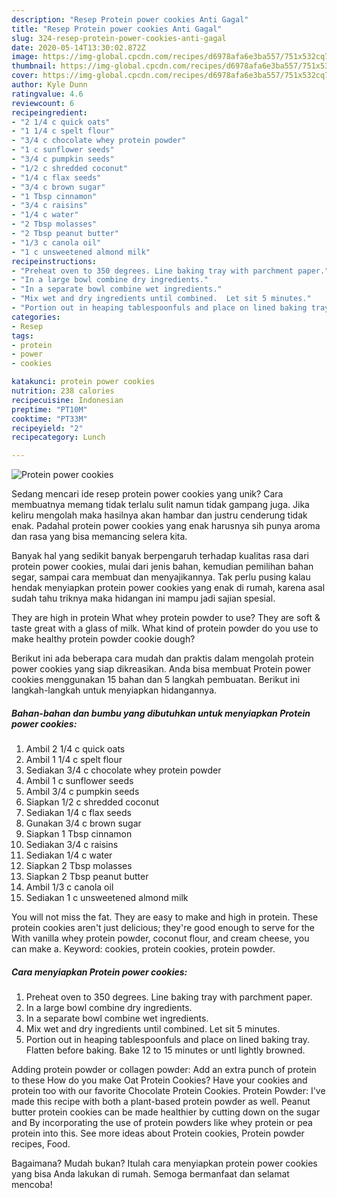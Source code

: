 ```yaml
---
description: "Resep Protein power cookies Anti Gagal"
title: "Resep Protein power cookies Anti Gagal"
slug: 324-resep-protein-power-cookies-anti-gagal
date: 2020-05-14T13:30:02.872Z
image: https://img-global.cpcdn.com/recipes/d6978afa6e3ba557/751x532cq70/protein-power-cookies-recipe-main-photo.jpg
thumbnail: https://img-global.cpcdn.com/recipes/d6978afa6e3ba557/751x532cq70/protein-power-cookies-recipe-main-photo.jpg
cover: https://img-global.cpcdn.com/recipes/d6978afa6e3ba557/751x532cq70/protein-power-cookies-recipe-main-photo.jpg
author: Kyle Dunn
ratingvalue: 4.6
reviewcount: 6
recipeingredient:
- "2 1/4 c quick oats"
- "1 1/4 c spelt flour"
- "3/4 c chocolate whey protein powder"
- "1 c sunflower seeds"
- "3/4 c pumpkin seeds"
- "1/2 c shredded coconut"
- "1/4 c flax seeds"
- "3/4 c brown sugar"
- "1 Tbsp cinnamon"
- "3/4 c raisins"
- "1/4 c water"
- "2 Tbsp molasses"
- "2 Tbsp peanut butter"
- "1/3 c canola oil"
- "1 c unsweetened almond milk"
recipeinstructions:
- "Preheat oven to 350 degrees. Line baking tray with parchment paper."
- "In a large bowl combine dry ingredients."
- "In a separate bowl combine wet ingredients."
- "Mix wet and dry ingredients until combined.  Let sit 5 minutes."
- "Portion out in heaping tablespoonfuls and place on lined baking tray.  Flatten before baking.  Bake 12 to 15 minutes or untl lightly browned."
categories:
- Resep
tags:
- protein
- power
- cookies

katakunci: protein power cookies 
nutrition: 238 calories
recipecuisine: Indonesian
preptime: "PT10M"
cooktime: "PT33M"
recipeyield: "2"
recipecategory: Lunch

---
```



![Protein power cookies](https://img-global.cpcdn.com/recipes/d6978afa6e3ba557/751x532cq70/protein-power-cookies-recipe-main-photo.jpg)

Sedang mencari ide resep protein power cookies yang unik? Cara membuatnya memang tidak terlalu sulit namun tidak gampang juga. Jika keliru mengolah maka hasilnya akan hambar dan justru cenderung tidak enak. Padahal protein power cookies yang enak harusnya sih punya aroma dan rasa yang bisa memancing selera kita.

Banyak hal yang sedikit banyak berpengaruh terhadap kualitas rasa dari protein power cookies, mulai dari jenis bahan, kemudian pemilihan bahan segar, sampai cara membuat dan menyajikannya. Tak perlu pusing kalau hendak menyiapkan protein power cookies yang enak di rumah, karena asal sudah tahu triknya maka hidangan ini mampu jadi sajian spesial.

They are high in protein What whey protein powder to use? They are soft &amp; taste great with a glass of milk. What kind of protein powder do you use to make healthy protein powder cookie dough?


Berikut ini ada beberapa cara mudah dan praktis dalam mengolah protein power cookies yang siap dikreasikan. Anda bisa membuat Protein power cookies menggunakan 15 bahan dan 5 langkah pembuatan. Berikut ini langkah-langkah untuk menyiapkan hidangannya.

<!--inarticleads1-->

##### Bahan-bahan dan bumbu yang dibutuhkan untuk menyiapkan Protein power cookies:

1. Ambil 2 1/4 c quick oats
1. Ambil 1 1/4 c spelt flour
1. Sediakan 3/4 c chocolate whey protein powder
1. Ambil 1 c sunflower seeds
1. Ambil 3/4 c pumpkin seeds
1. Siapkan 1/2 c shredded coconut
1. Sediakan 1/4 c flax seeds
1. Gunakan 3/4 c brown sugar
1. Siapkan 1 Tbsp cinnamon
1. Sediakan 3/4 c raisins
1. Sediakan 1/4 c water
1. Siapkan 2 Tbsp molasses
1. Siapkan 2 Tbsp peanut butter
1. Ambil 1/3 c canola oil
1. Sediakan 1 c unsweetened almond milk


You will not miss the fat. They are easy to make and high in protein. These protein cookies aren&#39;t just delicious; they&#39;re good enough to serve for the With vanilla whey protein powder, coconut flour, and cream cheese, you can make a. Keyword: cookies, protein cookies, protein powder. 

<!--inarticleads2-->

##### Cara menyiapkan Protein power cookies:

1. Preheat oven to 350 degrees. Line baking tray with parchment paper.
1. In a large bowl combine dry ingredients.
1. In a separate bowl combine wet ingredients.
1. Mix wet and dry ingredients until combined.  Let sit 5 minutes.
1. Portion out in heaping tablespoonfuls and place on lined baking tray.  Flatten before baking.  Bake 12 to 15 minutes or untl lightly browned.


Adding protein powder or collagen powder: Add an extra punch of protein to these How do you make Oat Protein Cookies? Have your cookies and protein too with our favorite Chocolate Protein Cookies. Protein Powder: I&#39;ve made this recipe with both a plant-based protein powder as well. Peanut butter protein cookies can be made healthier by cutting down on the sugar and By incorporating the use of protein powders like whey protein or pea protein into this. See more ideas about Protein cookies, Protein powder recipes, Food. 

Bagaimana? Mudah bukan? Itulah cara menyiapkan protein power cookies yang bisa Anda lakukan di rumah. Semoga bermanfaat dan selamat mencoba!
